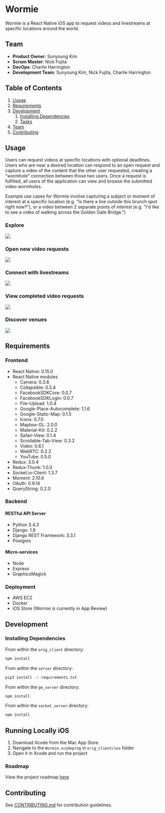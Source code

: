 # Wormie

Wormie is a React Native iOS app to request videos and livestreams at specific locations around the world.

## Team

- __Product Owner__: Sunyoung Kim
- __Scrum Master__: Nick Fujita
- __DevOps__: Charlie Harrington
- __Development Team__: Sunyoung Kim, Nick Fujita, Charlie Harrington

## Table of Contents

1. [Usage](#Usage)
2. [Requirements](#requirements)
3. [Development](#development)
	1. [Installing Dependencies](#installing-dependencies)
	2. [Tasks](#tasks)
4. [Team](#team)
5. [Contributing](#contributing)

## Usage

Users can request videos at specific locations with optional deadlines. Users who are near a desired location can respond to an open request and capture a video of the content that the other user requested, creating a "wormhole" connection between those two users. Once a request is fulfilled, all users of the application can view and browse the submitted video wormholes.

Example use cases for Wormie involve capturing a subject or moment of interest at a specific location (e.g. "Is there a line outside this brunch spot right now?"), or a video between 2 separate points of interest (e.g. "I'd like to see a video of walking across the Golden Gate Bridge.")

### Explore

<img src="./gif/WormieExplore.gif">

### Open new video requests

<img src="./gif/WormieCreate.gif">

### Connect with livestreams

<img src="./gif/WormieLive.gif">

### View completed video requests

<img src="./gif/WormieWatch.gif">

### Discover venues

<img src="./gif/WormieYelp.gif">

## Requirements

### Frontend

- React Native: 0.15.0
- React Native modules
  - Camera: 0.3.8
  - Collapsible: 0.5.4
  - FacebookSDKCore: 0.0.7
  - FacebookSDKLogin: 0.0.7
  - File-Upload: 1.0.4
  - Google-Place-Autocomplete: 1.1.6
  - Google-Static-Map: 0.1.5
  - Icons: 0.7.0
  - Mapbox-GL: 2.0.0
  - Material-Kit: 0.2.2
  - Safari-View: 0.1.4
  - Scrollable-Tab-View: 0.3.2
  - Video: 0.6.1
  - WebRTC: 0.2.2
  - YouTube: 0.5.0
- Redux: 3.0.4
- Redux-Thunk: 1.0.0
- Socket.io-Client: 1.3.7
- Moment: 2.10.6
- OAuth: 0.9.14
- QueryString: 0.2.0

### Backend

#### RESTful API Server
- Python 3.4.3
- Django: 1.9
- Django REST Framework: 3.3.1
- Postgres

#### Micro-services
- Node
- Express
- GraphicsMagick

### Deployment

- AWS EC2
- Docker
- iOS Store (Wormie is currently in App Review)

## Development

### Installing Dependencies

From within the `orig_client` directory:

```sh
npm install
```

From within the `server` directory:
```sh
pip3 install -r requirements.txt
```

From within the `gm_server` directory:
```sh
npm install
```

From within the `socket_server` directory:
```sh
npm install
```

## Running Locally iOS

1. Download Xcode from the Mac App Store
2. Navigate to the `Wormie.xcodeprog` in `orig_client/ios` folder
3. Open it in Xcode and run the project

### Roadmap

View the project roadmap [here](https://github.com/trusty-cd-rom/wormie/issues)


## Contributing

See [CONTRIBUTING.md](CONTRIBUTING.md) for contribution guidelines.
